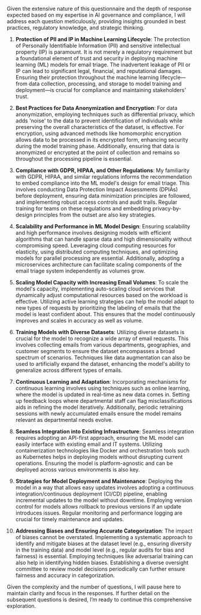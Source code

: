 Given the extensive nature of this questionnaire and the depth of response expected based on my expertise in AI governance and compliance, I will address each question meticulously, providing insights grounded in best practices, regulatory knowledge, and strategic thinking.

1. **Protection of PII and IP in Machine Learning Lifecycle**:
   The protection of Personally Identifiable Information (PII) and sensitive intellectual property (IP) is paramount. It is not merely a regulatory requirement but a foundational element of trust and security in deploying machine learning (ML) models for email triage. The inadvertent leakage of PII or IP can lead to significant legal, financial, and reputational damages. Ensuring their protection throughout the machine learning lifecycle—from data collection, processing, and storage to model training and deployment—is crucial for compliance and maintaining stakeholders' trust.

2. **Best Practices for Data Anonymization and Encryption**:
   For data anonymization, employing techniques such as differential privacy, which adds 'noise' to the data to prevent identification of individuals while preserving the overall characteristics of the dataset, is effective. For encryption, using advanced methods like homomorphic encryption allows data to be processed in its encrypted form, enhancing security during the model training phase. Additionally, ensuring that data is anonymized or encrypted at the point of collection and remains so throughout the processing pipeline is essential.

3. **Compliance with GDPR, HIPAA, and Other Regulations**:
   My familiarity with GDPR, HIPAA, and similar regulations informs the recommendation to embed compliance into the ML model's design for email triage. This involves conducting Data Protection Impact Assessments (DPIAs) before deployment, ensuring data minimization principles are followed, and implementing robust access controls and audit trails. Regular training for teams on these regulations and embedding privacy-by-design principles from the outset are also key strategies.

4. **Scalability and Performance in ML Model Design**:
   Ensuring scalability and high performance involves designing models with efficient algorithms that can handle sparse data and high dimensionality without compromising speed. Leveraging cloud computing resources for elasticity, using distributed computing techniques, and optimizing models for parallel processing are essential. Additionally, adopting a microservices architecture can facilitate scaling components of the email triage system independently as volumes grow.

5. **Scaling Model Capacity with Increasing Email Volumes**:
   To scale the model's capacity, implementing auto-scaling cloud services that dynamically adjust computational resources based on the workload is effective. Utilizing active learning strategies can help the model adapt to new types of requests by prioritizing the labeling of emails that the model is least confident about. This ensures that the model continuously improves and scales in accuracy as well as volume.

6. **Training Models with Diverse Datasets**:
   Utilizing diverse datasets is crucial for the model to recognize a wide array of email requests. This involves collecting emails from various departments, geographies, and customer segments to ensure the dataset encompasses a broad spectrum of scenarios. Techniques like data augmentation can also be used to artificially expand the dataset, enhancing the model's ability to generalize across different types of emails.

7. **Continuous Learning and Adaptation**:
   Incorporating mechanisms for continuous learning involves using techniques such as online learning, where the model is updated in real-time as new data comes in. Setting up feedback loops where departmental staff can flag misclassifications aids in refining the model iteratively. Additionally, periodic retraining sessions with newly accumulated emails ensure the model remains relevant as departmental needs evolve.

8. **Seamless Integration into Existing Infrastructure**:
   Seamless integration requires adopting an API-first approach, ensuring the ML model can easily interface with existing email and IT systems. Utilizing containerization technologies like Docker and orchestration tools such as Kubernetes helps in deploying models without disrupting current operations. Ensuring the model is platform-agnostic and can be deployed across various environments is also key.

9. **Strategies for Model Deployment and Maintenance**:
   Deploying the model in a way that allows easy updates involves adopting a continuous integration/continuous deployment (CI/CD) pipeline, enabling incremental updates to the model without downtime. Employing version control for models allows rollback to previous versions if an update introduces issues. Regular monitoring and performance logging are crucial for timely maintenance and updates.

10. **Addressing Biases and Ensuring Accurate Categorization**:
    The impact of biases cannot be overstated. Implementing a systematic approach to identify and mitigate biases at the dataset level (e.g., ensuring diversity in the training data) and model level (e.g., regular audits for bias and fairness) is essential. Employing techniques like adversarial training can also help in identifying hidden biases. Establishing a diverse oversight committee to review model decisions periodically can further ensure fairness and accuracy in categorization.

Given the complexity and the number of questions, I will pause here to maintain clarity and focus in the responses. If further detail on the subsequent questions is desired, I’m ready to continue this comprehensive exploration.